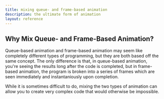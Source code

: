 ```yaml
---
title: mixing queue- and frame-based animation
description: the ultimate form of animation
layout: reference
---
```


## Why Mix Queue- and Frame-Based Animation?

Queue-based animation and frame-based animation may seem like completely different types of programming, but they are both based off the same concept. The only difference is that, in queue-based animation, you're seeing the results long after the code is completed, but in frame-based animation, the program is broken into a series of frames which are seen immediately and instantaniously upon completion. 

While it is sometimes difficult to do, mixing the two types of animation can allow you to create very complex code that would otherwise be impossible. 
